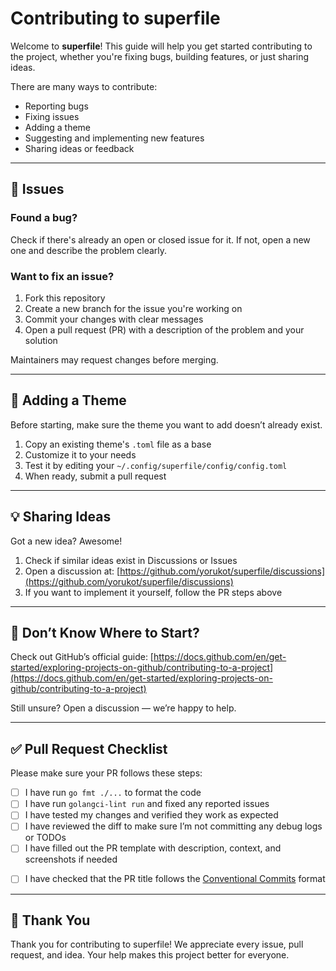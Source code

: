# Contributing to superfile

Welcome to **superfile**! This guide will help you get started contributing to the project, whether you're fixing bugs, building features, or just sharing ideas.

There are many ways to contribute:

* Reporting bugs
* Fixing issues
* Adding a theme
* Suggesting and implementing new features
* Sharing ideas or feedback

---

## 🐞 Issues

### Found a bug?

Check if there's already an open or closed issue for it. If not, open a new one and describe the problem clearly.

### Want to fix an issue?

1. Fork this repository
2. Create a new branch for the issue you're working on
3. Commit your changes with clear messages
4. Open a pull request (PR) with a description of the problem and your solution

Maintainers may request changes before merging.

---

## 🎨 Adding a Theme

Before starting, make sure the theme you want to add doesn’t already exist.

1. Copy an existing theme's `.toml` file as a base
2. Customize it to your needs
3. Test it by editing your `~/.config/superfile/config/config.toml`
4. When ready, submit a pull request

---

## 💡 Sharing Ideas

Got a new idea? Awesome!

1. Check if similar ideas exist in Discussions or Issues
2. Open a discussion at: [https://github.com/yorukot/superfile/discussions](https://github.com/yorukot/superfile/discussions)
3. If you want to implement it yourself, follow the PR steps above

---

## 🧩 Don’t Know Where to Start?

Check out GitHub’s official guide:
[https://docs.github.com/en/get-started/exploring-projects-on-github/contributing-to-a-project](https://docs.github.com/en/get-started/exploring-projects-on-github/contributing-to-a-project)

Still unsure? Open a discussion — we’re happy to help.

---

## ✅ Pull Request Checklist

Please make sure your PR follows these steps:

* [ ] I have run `go fmt ./...` to format the code
* [ ] I have run `golangci-lint run` and fixed any reported issues
* [ ] I have tested my changes and verified they work as expected
* [ ] I have reviewed the diff to make sure I’m not committing any debug logs or TODOs
* [ ] I have filled out the PR template with description, context, and screenshots if needed
- [ ] I have checked that the PR title follows the [Conventional Commits](https://www.conventionalcommits.org/en/v1.0.0/) format

---

## 🙏 Thank You

Thank you for contributing to superfile! We appreciate every issue, pull request, and idea. Your help makes this project better for everyone.
